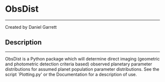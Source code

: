 # ObsDist
---
Created by Daniel Garrett

## Description
---
ObsDist is a Python package which will determine direct imaging (geometric and photometric detection criteria based) observed planetary parameter distributions for assumed planet population parameter distributions. See the script `Plotting.py' or the Documentation for a description of use.